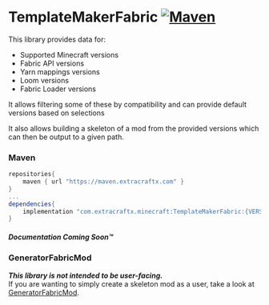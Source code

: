 # TemplateMakerFabric [![Maven][maven-badge]][maven-url]

This library provides data for:
* Supported Minecraft versions
* Fabric API versions
* Yarn mappings versions
* Loom versions
* Fabric Loader versions

It allows filtering some of these by compatibility and can provide default versions based on selections

It also allows building a skeleton of a mod from the provided versions which can then be output to a given path.

### Maven
```gradle
repositories{
    maven { url "https://maven.extracraftx.com" }
}
...
dependencies{
    implementation "com.extracraftx.minecraft:TemplateMakerFabric:{VERSION}"
}
```

##### Documentation Coming Soon™

### GeneratorFabricMod
***This library is not intended to be user-facing.***  
If you are wanting to simply create a skeleton mod as a user, take a look at [GeneratorFabricMod](https://github.com/ExtraCrafTX/GeneratorFabricMod).

[maven-badge]: https://img.shields.io/maven-metadata/v?metadataUrl=https%3A%2F%2Fmaven.extracraftx.com%2Fcom%2Fextracraftx%2Fminecraft%2FTemplateMakerFabric%2Fmaven-metadata.xml
[maven-url]: https://maven.extracraftx.com/com/extracraftx/minecraft/TemplateMakerFabric/